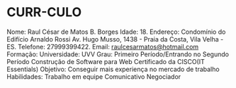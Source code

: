 # CURR-CULO
Nome:  Raul César de Matos B. Borges Idade: 18. Endereço: Condomínio do Edifício Arnaldo Rossi Av. Hugo Musso, 1438 - Praia da Costa, Vila Velha - ES. Telefone: 27999399422. Email: raulcesarmatos@hotmail.com Formação:  Universidade: UVV Grau: Primeiro Período/Entrando no Segundo Período Construção de Software para Web Certificado da CISCO(IT Essentials) Objetivo:  Conseguir mais experiença no mercado de trabalho Habilidades:  Trabalho em equipe Comunicativo Negociador
